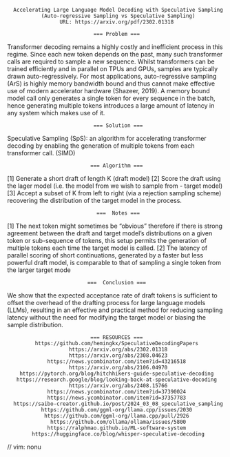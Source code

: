       Accelerating Large Language Model Decoding with Speculative Sampling
               (Auto-regressive Sampling vs Speculative Sampling)
                     URL: https://arxiv.org/pdf/2302.01318

                                === Problem ===
Transformer decoding remains a highly costly and inefficient process in this regime. Since each new token depends on the past, many such transformer calls are required to sample a new sequence. Whilst transformers can be trained efficiently and in parallel on TPUs and GPUs, samples are typically drawn auto-regressively. For most applications, auto-regressive sampling (ArS) is highly memory bandwidth bound and thus cannot make effective use of modern accelerator hardware (Shazeer, 2019). A memory bound model call only generates a single token for every sequence in the batch, hence generating multiple tokens introduces a large amount of latency in any system which makes use of it.

                                === Solution ===
Speculative Sampling (SpS): an algorithm for accelerating transformer decoding by enabling the generation of multiple tokens from each transformer call. (SIMD)

                               === Algorithm ===
[1] Generate a short draft of length K (draft model)
[2] Score the draft using the lager model (i.e. the model from we wish to sample from - target model)
[3] Accept a subset of K from left to right (via a rejection sampling scheme) recovering the distribution of the target model in the process.

                                 ===  Notes ===
[1] The next token might sometimes be “obvious” therefore if there is strong agreement between the draft and target model’s distributions on a given token or sub-sequence of tokens, this setup permits the generation of multiple tokens each time the target model is called.
[2] The latency of parallel scoring of short continuations, generated by a faster but less powerful draft model, is comparable to that of sampling a single token from the larger target mode

                              ===  Conclusion ===
We show that the expected acceptance rate of draft tokens is sufficient to offset the overhead of the drafting process for large language models (LLMs), resulting in an effective and practical method for reducing sampling latency without the need for modifying the target model or biasing the sample distribution.


                               === RESOURCES ===
             https://github.com/hemingkx/SpeculativeDecodingPapers
                        https://arxiv.org/abs/2302.01318
                        https://arxiv.org/abs/2308.04623
                 https://news.ycombinator.com/item?id=43216518
                        https://arxiv.org/abs/2106.04970
        https://pytorch.org/blog/hitchhikers-guide-speculative-decoding
       https://research.google/blog/looking-back-at-speculative-decoding
                        https://arxiv.org/abs/2408.15766
                 https://news.ycombinator.com/item?id=37390024
                 https://news.ycombinator.com/item?id=37357783
      https://saibo-creator.github.io/post/2024_03_08_speculative_sampling
               https://github.com/ggml-org/llama.cpp/issues/2030
                https://github.com/ggml-org/llama.cpp/pull/2926
                  https://github.com/ollama/ollama/issues/5800
                 https://ralphmao.github.io/ML-software-system
            https://huggingface.co/blog/whisper-speculative-decoding


// vim: nonu
